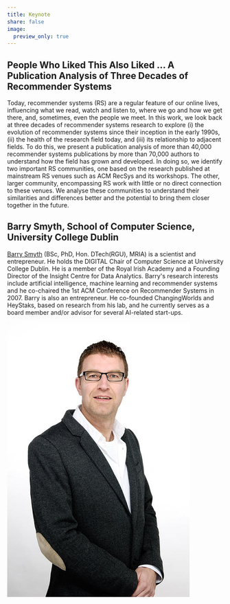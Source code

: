 ```yaml
---
title: Keynote
share: false
image:
  preview_only: true
---
```


## People Who Liked This Also Liked … A Publication Analysis of Three Decades of Recommender Systems

Today, recommender systems (RS) are a regular feature of our online lives, influencing what we read, watch and listen to, where we go and how we get there, and, sometimes, even the people we meet. In this work, we look back at three decades of recommender systems research to explore (i) the evolution of recommender systems since their inception in the early 1990s, (ii) the health of the research field today, and (iii) its relationship to adjacent fields. To do this, we present a publication analysis of more than 40,000 recommender systems publications by more than 70,000 authors to understand how the field has grown and developed. In doing so, we identify two important RS communities, one based on the research published at mainstream RS venues such as ACM RecSys and its workshops. The other, larger community, encompassing RS work with little or no direct connection to these venues. We analyse these communities to understand their similarities and differences better and the potential to bring them closer together in the future.


## Barry Smyth, School of Computer Science, University College Dublin

[Barry Smyth](https://barrysmyth.me/) (BSc, PhD, Hon. DTech(RGU), MRIA) is a scientist and entrepreneur. He holds the DIGITAL Chair of Computer Science at University College Dublin. He is a member of the Royal Irish Academy and a Founding Director of the Insight Centre for Data Analytics. Barry's research interests include artificial intelligence, machine learning and recommender systems and he co-chaired the 1st ACM Conference on Recommender Systems in 2007. Barry is also an entrepreneur. He co-founded ChangingWorlds and HeyStaks, based on research from his lab, and he currently serves as a board member and/or advisor for several AI-related start-ups.

![Barry Smyth](barry.jpg)
